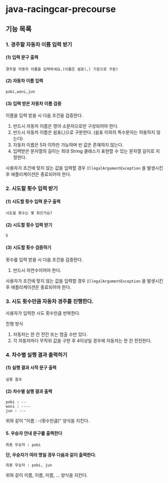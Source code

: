 # java-racingcar-precourse
## 기능 목록
### 1. 경주할 자동차 이름 입력 받기
#### (1) 입력 문구 출력
````
경주할 자동차 이름을 입력하세요.(이름은 쉼표(,) 기준으로 구분)
````
#### (2) 자동차 이름 입력 
````
pobi,woni,jun
````
#### (3) 입력 받은 자동차 이름 검증
이름을 입력 받을 시 다음 조건을 검증한다.
1. 반드시 자동차 이름은 영어 소문자으로만 구성되어야 한다.
2. 반드시 자동차 이름은 쉼표(,)으로 구분한다. (쉼표 이외의 특수문자는 허용하지 않는다)
3. 자동차 이름은 5자 이하만 가능하며 빈 값은 존재하지 않는다.
4. 입력받은 문자열의 길이는 최대 String 클래스가 표현할 수 있는 문자열 길이로 지정한다.

사용자가 조건에 맞지 않는 값을 입력할 경우 `IllegalArgumentException` 을 발생시킨 후 애플리케이션은 종료되어야 한다.

### 2. 시도할 횟수 입력 받기
#### (1) 시도할 횟수 입력 문구 출력
````
시도할 횟수는 몇 회인가요?
````
#### (2) 시도할 횟수 입력 받기
````
5
````
#### (3) 시도할 횟수 검증하기
횟수를 입력 받을 시 다음 조건을 검증한다.
1. 반드시 자연수이어야 한다.
  
사용자가 조건에 맞지 않는 값을 입력할 경우 `IllegalArgumentException` 을 발생시킨 후 애플리케이션은 종료되어야 한다.
### 3. 시도 횟수만큼 자동차 경주를 진행한다.
사용자가 입력한 시도 횟수만큼 반복한다.

진행 방식
1. 자동차는 한 칸 전진 또는 멈출 수만 있다.
2. 각 자동차마다 무작위 값을 구한 후 4이상일 경우에 자동차는 한 칸 전진한다.

### 4. 차수별 실행 결과 출력하기
#### (1) 실행 결과 시작 문구 출력
````
실행 결과
````

#### (2) 차수별 실행 결과 출력
````
pobi : --
woni : ----
jun : ---
````
위와 같이 "이름 : -(횟수만큼)" 양식을 지킨다.

#### 5. 우승자 안내 문구를 출력한다
````
최종 우승자 : pobi
````
**단, 우승자가 여러 명일 경우 다음과 같이 출력한다.**
````
최종 우승자 : pobi, jun
````
위와 같이 이름, 이름, 이름, ... 양식을 지킨다.